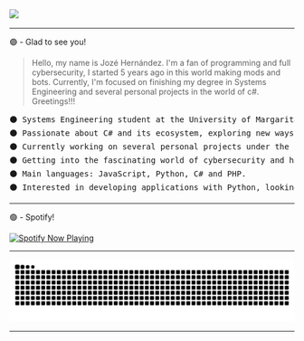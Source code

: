 <img src="https://github.com/Jozexo/Jozexo/blob/main/gif/Jozexo.gif" style="border-radius: 30px margin-right: 10px;"/>

---

🟣 - Glad to see you!

> Hello, my name is Jozé Hernández. I'm a fan of programming and full cybersecurity, I started 5 years ago in this world making mods and bots. Currently, I'm focused on finishing my degree in Systems Engineering and several personal projects in the world of c#. Greetings!!!

<pre>
⚫️ Systems Engineering student at the University of Margarita "UNIMAR".
⚫️ Passionate about C# and its ecosystem, exploring new ways to optimize and create robust applications.
⚫️ Currently working on several personal projects under the name Misterio.
⚫️ Getting into the fascinating world of cybersecurity and hacking, thanks to the S4vitar initiative .
⚫️ Main languages: JavaScript, Python, C# and PHP.
⚫️ Interested in developing applications with Python, looking to create effective and easy to use solutions.
</pre>

---

🟢 - Spotify!

[<img src="https://jozexo.vercel.app/api/spotify-playing" alt="Spotify Now Playing" width="350" />](https://open.spotify.com/user/3172duxsvztk6aw6fsqeptfy4mfa)


---


<div align="center">
  <picture>
    <source media="(prefers-color-scheme: dark)" srcset="https://raw.githubusercontent.com/huiishan99/huiishan99/output/github-contribution-grid-snake-dark.svg">
    <source media="(prefers-color-scheme: light)" srcset="https://raw.githubusercontent.com/huiishan99/huiishan99/output/github-contribution-grid-snake.svg">
    <img alt="github contribution grid snake animation" src="https://raw.githubusercontent.com/huiishan99/huiishan99/output/github-contribution-grid-snake.svg">
  </picture>  
</div>

---
